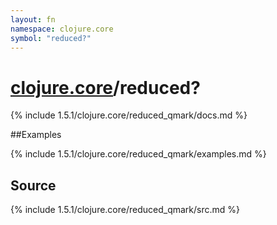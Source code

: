 ```yaml
---
layout: fn
namespace: clojure.core
symbol: "reduced?"
---
```


# [clojure.core](../)/reduced?

{% include 1.5.1/clojure.core/reduced_qmark/docs.md %}

##Examples

{% include 1.5.1/clojure.core/reduced_qmark/examples.md %}
## Source
{% include 1.5.1/clojure.core/reduced_qmark/src.md %}

